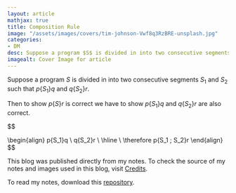 ```yaml
---
layout: article
mathjax: true
title: Composition Rule
image: "/assets/images/covers/tim-johnson-Vwf8q3RzBRE-unsplash.jpg"
categories:
- DM
desc: Suppose a program $S$ is divided in into two consecutive segments $S_1$ and $S_2$ such that $p\{S_1\}q$ and $q\{S_2\}r$. 
imagealt: Cover Image for article
---
```


Suppose a program $S$ is divided in into two consecutive segments $S_1$ and $S_2$ such that $p\{S_1\}q$ and $q\{S_2\}r$.

























































































































































































































































































































































































































Then to show $p\{S\}r$ is correct we have to show $p\{S_1\}q$ and $q\{S_2\}r$ are also correct.

























































































































































































































































































































































































































$$
























































































































































































































































































































































































































\begin{align}
	p\{S_1\}q \\
	q\{S_2\}r \\
	\hline \\
	\therefore p\{S_1 ; S_2\}r
\end{align}
$$

























































































































































































































































































































































































































This blog was published directly from my notes.
To check the source of my notes and images used in this blog, visit <a href="/credits.html" target="_blank">Credits</a>.

To read my notes, download this <a href="https://github.com/bovem/CS" target="blank">repository</a>.